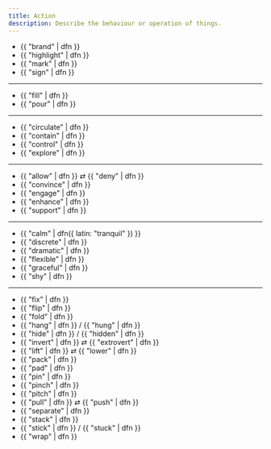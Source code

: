 ```yaml
---
title: Action
description: Describe the behaviour or operation of things.
---
```


- {{ "brand" | dfn }}
- {{ "highlight" | dfn }}
- {{ "mark" | dfn }}
- {{ "sign" | dfn }}

---

- {{ "fill" | dfn }}
- {{ "pour" | dfn }}

---

- {{ "circulate" | dfn }}
- {{ "contain" | dfn }}
- {{ "control" | dfn }}
- {{ "explore" | dfn }}

---

- {{ "allow" | dfn }} ⇄ {{ "deny" | dfn }}
- {{ "convince" | dfn }}
- {{ "engage" | dfn }}
- {{ "enhance" | dfn }}
- {{ "support" | dfn }}

---

- {{ "calm" | dfn({ latin: "tranquil" }) }}
- {{ "discrete" | dfn }}
- {{ "dramatic" | dfn }}
- {{ "flexible" | dfn }}
- {{ "graceful" | dfn }}
- {{ "shy" | dfn }}

---

- {{ "fix" | dfn }}
- {{ "flip" | dfn }}
- {{ "fold" | dfn }}
- {{ "hang" | dfn }} / {{ "hung" | dfn }}
- {{ "hide" | dfn }} / {{ "hidden" | dfn }}
- {{ "invert" | dfn }} ⇄ {{ "extrovert" | dfn }}
- {{ "lift" | dfn }} ⇄ {{ "lower" | dfn }}
- {{ "pack" | dfn }}
- {{ "pad" | dfn }}
- {{ "pin" | dfn }}
- {{ "pinch" | dfn }}
- {{ "pitch" | dfn }}
- {{ "pull" | dfn }} ⇄ {{ "push" | dfn }}
- {{ "separate" | dfn }}
- {{ "stack" | dfn }}
- {{ "stick" | dfn }} / {{ "stuck" | dfn }}
- {{ "wrap" | dfn }}
